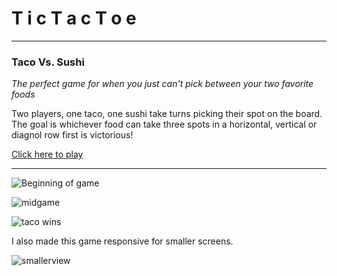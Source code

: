 # T i c  T a c  T o e
---
### Taco Vs. Sushi 
*The perfect game for when you just can't pick between your two favorite foods*


Two players, one taco, one sushi take turns picking their spot on the board. The goal is whichever food can take three spots in a horizontal, vertical or diagnol row first is victorious!

[Click here to play](https://aclap427.github.io/TicTacToe-Game/)

---


![Beginning of game](https://i.imgur.com/nN3R3eH.png?1)

![midgame](https://i.imgur.com/x4OfIfF.png?1)

![taco wins](https://i.imgur.com/zz3ELSo.png?1)


I also made this game responsive for smaller screens.

![smallerview](https://i.imgur.com/Rq6C7Z5.png?1)
